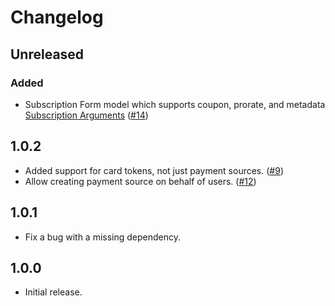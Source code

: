 Changelog
=========
## Unreleased

### Added
- Subscription Form model which supports coupon, prorate, and metadata [Subscription Arguments](https://stripe.com/docs/api#create_subscription) ([#14](https://github.com/craftcms/commerce-stripe/issues/14))  

## 1.0.2

- Added support for card tokens, not just payment sources. ([#9](https://github.com/craftcms/commerce-stripe/issues/9))
- Allow creating payment source on behalf of users. ([#12](https://github.com/craftcms/commerce-stripe/issues/12))

## 1.0.1

- Fix a bug with a missing dependency.

## 1.0.0

- Initial release.
